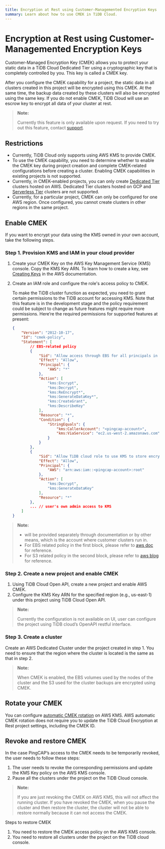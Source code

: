 ```yaml
---
title: Encryption at Rest using Customer-Managemented Encryption Keys
summary: Learn about how to use CMEK in TiDB Cloud.
---
```


# Encryption at Rest using Customer-Managemented Encryption Keys

Customer-Managed Encryption Key (CMEK) allows you to protect your static data in a TiDB Cloud Dedicated Tier using a cryptographic key that is completely controlled by you. This key is called a CMEK key.

After you configure the CMEK capability for a project, the static data in all clusters created in this project will be encrypted using this CMEK. At the same time, the backup data created by these clusters will also be encrypted using the same key. If you do not enable CMEK, TiDB Cloud will use an escrow key to encrypt all data of your cluster at rest.

> **Note:**
>
> Currently this feature is only available upon request. If you need to try out this feature, contact [support](/tidb-cloud/tidb-cloud-support.md).

## Restrictions

- Currently, TiDB Cloud only supports using AWS KMS to provide CMEK.
- To use the CMEK capability, you need to determine whether to enable the CMEK key during project creation and complete CMEK-related configurations before creating a cluster. Enabling CMEK capabilities in existing projects is not supported.
- Currently, in CMEK-enabled projects, you can only create [Dedicated Tier](/tidb-cloud/select-cluster-tier.md#dedicated-tier) clusters hosted on AWS. Dedicated Tier clusters hosted on GCP and [Serverless Tier](/tidb-cloud/select-cluster-tier.md#serverless-tier-beta) clusters are not supported.
- Currently, for a particular project, CMEK can only be configured for one AWS region. Once configured, you cannot create clusters in other regions in the same project.

## Enable CMEK

If you want to encrypt your data using the KMS owned in your own account, take the following steps.

### Step 1. Provision KMS and IAM in your cloud provider

1. Create your CMEK Key on the AWS Key Management Service (KMS) console. Copy the KMS Key ARN. To learn how to create a key, see [Creating Keys](http://docs.aws.amazon.com/kms/latest/developerguide/create-keys.html#create-symmetric-cmk) in the AWS documentation.
2. Create an IAM role and configure the role's access policy to CMEK.

    To make the TiDB cluster function as expected, you need to grant certain permissions to the TiDB account for accessing KMS. Note that this feature is in the development stage and the policy requirement could be subject to change as future features might require more permissions. Here’re the required permissions for supported features at present:

    ```json
    {
        "Version": "2012-10-17",
        "Id": "cmek-policy",
        "Statement": [
            // EBS-related policy
            {
                "Sid": "Allow access through EBS for all principals in the account that are authorized to use EBS",
                "Effect": "Allow",
                "Principal": {
                    "AWS": "*"
                },
                "Action": [
                    "kms:Encrypt",
                    "kms:Decrypt",
                    "kms:ReEncrypt*",
                    "kms:GenerateDataKey*",
                    "kms:CreateGrant",
                    "kms:DescribeKey"
                ],
                "Resource": "*",
                "Condition": {
                    "StringEquals": {
                        "kms:CallerAccount": "<pingcap-account>",
                        "kms:ViaService": "ec2.us-west-2.amazonaws.com"
                    }
                }
            },
            {
                "Sid": "Allow TiDB cloud role to use KMS to store encrypted backup to S3",
                "Effect": "Allow",
                "Principal": {
                    "AWS": "arn:aws:iam::<pingcap-account>:root"
                },
                "Action": [
                    "kms:Decrypt",
                    "kms:GenerateDataKey"
                ],
                "Resource": "*"
            },
            ... // user's own admin access to KMS
        ]
    }
    ```

> **Note:**
>
> - <pingcap-account> will be provided separately through documentation or by other means, which is the account where customer clusters run in.
> - For EBS related policy in the first block, please refer to [aws doc](https://docs.aws.amazon.com/kms/latest/developerguide/conditions-kms.html#conditions-kms-caller-account) for reference.
> - For S3 related policy in the second block, please refer to [aws blog](https://repost.aws/knowledge-center/s3-bucket-access-default-encryption) for reference.

### Step 2. Create a new project and enable CMEK

1. Using TiDB Cloud Open API, create a new project and enable AWS CMEK. 
2. Configure the KMS Key ARN for the specified region (e.g., us-east-1) under this project using TiDB Cloud Open API.

> **Note:**
>
> Currently the configuration is not available on UI, user can configure the project using TiDB cloud’s OpenAPI restful interface.

### Step 3. Create a cluster

Create an AWS Dedicated Cluster under the project created in step 1. You need to ensure that the region where the cluster is located is the same as that in step 2.

> **Note:**
>
> When CMEK is enabled, the EBS volumes used by the nodes of the cluster and the S3 used for the cluster backups are encrypted using CMEK.

## Rotate your CMEK

You can configure [automatic CMEK rotation](http://docs.aws.amazon.com/kms/latest/developerguide/rotate-keys.html) on AWS KMS. AWS automatic CMEK rotation does not require you to update the TiDB Cloud Encryption at Rest project settings, including the CMEK ID.

## Revoke and restore CMEK

In the case PingCAP’s access to the CMEK needs to be temporarily revoked, the user needs to follow these steps:

1. The user needs to revoke the corresponding permissions and update the KMS Key policy on the AWS KMS console.
2. Pause all the clusters under the project on the TiDB Cloud console.

> **Note:**
>
> If you are just revoking the CMEK on AWS KMS, this will not affect the running cluster. If you have revoked the CMEK, when you pause the cluster and then restore the cluster, the cluster will not be able to restore normally because it can not access the CMEK.

Steps to restore CMEK

1. You need to restore the CMEK access policy on the AWS KMS console.
2. You need to restore all clusters under the project on the TiDB cloud console.
